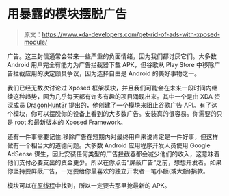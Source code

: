 # 用暴露的模块摆脱广告

> 原文：<https://www.xda-developers.com/get-rid-of-ads-with-xposed-module/>

广告。这三封信通常会带来一些严重的负面情绪，因为我们都讨厌它们。大多数 Android 用户完全有能力为广告拦截器下载 APK，但谷歌从 Play Store 中移除广告拦截应用的决定颇具争议，因为选择自由是 Android 的美好事物之一。

我们已经无数次讨论过 Xposed 框架模块，并且我们可能会在未来一段时间内继续这种趋势，因为几乎每天都有许多有趣的项目涌现出来。其中一个是由 XDA 资深成员 [DragonHunt3r](http://forum.xda-developers.com/member.php?u=4772048) 提出的，他创建了一个模块来阻止谷歌广告 API。有了这个模块，你可以摆脱你的设备上看到的大多数广告。安装真的很容易。你需要的只是 root 和最新版本的 Xposed Framework。

还有一件事需要记住:移除广告在短期内对最终用户来说肯定是一件好事，但这样做有一个相当大的道德问题。大多数 Android 应用程序开发人员使用 Google AdSense 谋生，因此安装任何类型的广告拦截器都会减少他们的收入，这意味着他们支付必要支出的资金更少。所以在你点击“屏蔽广告”之前，想想开发者。如果你坚持要屏蔽广告，一定要给你最喜欢的独立开发者一笔小额(或大额)捐款。

模块可以在[原线程](http://forum.xda-developers.com/showthread.php?t=2580344)中找到，所以一定要去那里抢最新的 APK。